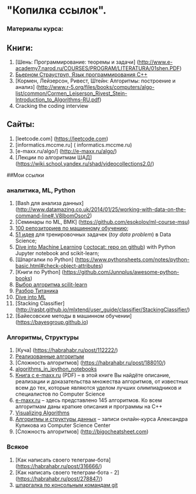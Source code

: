 
# "Копилка ссылок".

### Материалы курса:

## Книги:

1. [Шень: Программирование: теоремы и задачи] (http://www.e-academy7.narod.ru/COURSES/PROGRAM/LITERATURA/01shen.PDF)
2. [Бьерном Страуструп, Язык программирования С++ ](http://8361.ru/6sem/books/Straustrup-Yazyk_programmirovaniya_c.pdf)
2. [Кормен, Лейзерсон, Ривест, Штейн: Алгоритмы: построение и анализ] (http://www.r-5.org/files/books/computers/algo-list/common/Cormen_Leiserson_Rivest_Stein-Introduction_to_Algorithms-RU.pdf)
3. Cracking the coding interview

## Сайты:

1. [leetcode.com] (https://leetcode.com)
2. [informatics.mccme.ru] ( informatics.mccme.ru)
3. [e-maxx.ru/algo/] (http://e-maxx.ru/algo/)
4. [Лекции по алгоритмам ШАД] (https://wiki.school.yandex.ru/shad/videocollections2.0/)



##Мои ссылки 
### аналитика, ML, Python
1. [Bash для анализа данных] (http://www.datamazing.co.uk/2014/01/25/working-with-data-on-the-command-line#.V8lbomOson2)
2. [Cеминары по ML, ВМК] (https://github.com/esokolov/ml-course-msu)
4. [100 репозиториев по машинному обучению](http://meta-guide.com/software-meta-guide/100-best-github-machine-learning);
5. [51 идея](https://www.quora.com/Data-Science/What-are-some-good-toy-problems-in-data-science/answer/Alex-Kamil) для тренировочных задачек (*toy data problem*) в Data Science;
6. [Dive into Machine Learning](http://hangtwenty.github.io/dive-into-machine-learning/) ([:octocat: repo on github](https://github.com/hangtwenty/dive-into-machine-learning)) with Python Jupyter notebook and scikit-learn;
7. [Шпаргалки по Python] (https://www.pythonsheets.com/notes/python-basic.html#check-object-attributes)
8. [Книги по Python] (https://github.com/Junnplus/awesome-python-books)
9. [Выбор алгоритма scilit-learn](http://scikit-learn.org/stable/tutorial/machine_learning_map/)
10. [Разбор Титаника](https://github.com/agconti/kaggle-titanic/blob/master/Titanic.ipynb)
11. [Dive into ML](http://hangtwenty.github.io/dive-into-machine-learning/)
12. [Stacking Classifier] (http://rasbt.github.io/mlxtend/user_guide/classifier/StackingClassifier/)
13. [Байесовские методы в машинном обучении] (https://bayesgroup.github.io)

### Алгоритмы, Структуры
1. [Куча] (https://habrahabr.ru/post/112222/)
2. [Реализованные алгоритым ](https://github.com/TheAlgorithms/Python)
3. [Сложность алгоритмов] (https://habrahabr.ru/post/188010/)
4. [algorithms_in_ipython_notebooks](https://github.com/rasbt/algorithms_in_ipython_notebooks) 
5. [Книга с e-maxx.ru](http://e-maxx.ru/upload/e-maxx_algo.pdf) (PDF) – в этой книге Вы найдёте описание, реализации и доказательства множества алгоритмов, от известных всем до тех, которые являются уделом лучших олимпиадников и специалистов по Computer Science
6. [e-maxx.ru](http://e-maxx.ru/algo/) – здесь представлено 145 алгоритмов. Ко всем алгоритмам даны краткие описания и программы на C++
7. [Visualizing Algorithms](https://bost.ocks.org/mike/algorithms/)
8. [Алгоритмы и структуры данных](https://www.youtube.com/playlist?list=PLlb7e2G7aSpQutUr7qYIunvm04cqdr5mx) – записи онлайн-курса Александра Куликова из Computer Science Center
9. [Сложность алгоритмов] (http://bigocheatsheet.com)

### Всякое
1. [Как написать своего телеграм-бота] (https://habrahabr.ru/post/316666/)
2. [Как написать своего телеграм-бота - 2] (https://habrahabr.ru/post/278847/)
3. [шпаргалка по консольным командам git](https://github.com/nicothin/web-development/blob/727ba4c8c3ce85e5788887a08d9f14771a9c3a52/git/readme.md)
